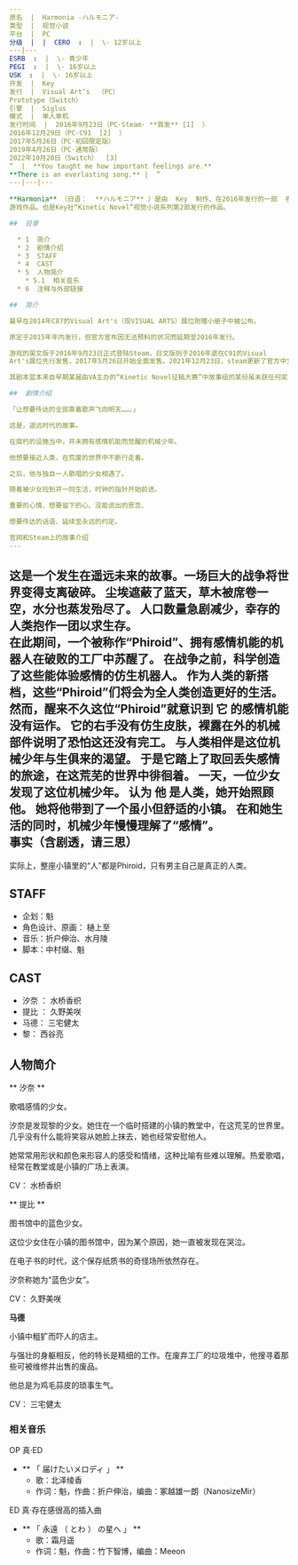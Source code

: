 ```yaml
---  
原名  |  Harmonia -ハルモニア-   
类型  |  视觉小说   
平台  |  PC   
分级  |  |  CERO  :  |  \- 12岁以上   
---|---  
ESRB  :  |  \- 青少年   
PEGI  :  |  \- 16岁以上   
USK  :  |  \- 16岁以上   
开发  |  Key   
发行  |  Visual Art‘s  （PC）   
Prototype（Switch）  
引擎  |  Siglus   
模式  |  单人单机   
发行时间  |  2016年9月23日（PC·Steam· **首发** [1]  ）   
2016年12月29日（PC·C91  [2]  ）  
2017年5月26日（PC·初回限定版）  
2019年4月26日（PC·通常版）  
2022年10月20日（Switch）  [3]  
“  |  **You taught me how important feelings are.**   
**There is an everlasting song.** |  ”   
---|---|---  
  
**Harmonia** （日语：  **ハルモニア** ）是由  Key  制作、在2016年发行的一部  视觉小说
游戏作品。也是Key社“Kinetic Novel”视觉小说系列第2部发行的作品。

##  目录

  * 1  简介 
  * 2  剧情介绍 
  * 3  STAFF 
  * 4  CAST 
  * 5  人物简介 
    * 5.1  相关音乐 
  * 6  注释与外部链接 

##  简介

最早在2014年C87的Visual Art's（现VISUAL ARTS）展位附赠小册子中被公布。

原定于2015年年内发行，但官方宣布因无法预料的状况而延期至2016年发行。

游戏的英文版于2016年9月23日正式登陆Steam，日文版则于2016年底在C91的Visual
Art's展位先行发售，2017年5月26日开始全面发售。2021年12月23日，steam更新了官方中文版。

其剧本蓝本来自早期某届由VA主办的“Kinetic Novel征稿大赛”中故事组的某份虽未获任何奖，但被特殊赏识继而被提上企划的民间参赛投稿  [4]  。

##  剧情介绍

「让想要传达的全部乘着歌声飞向明天……。」

这是，遥远时代的故事。

在腐朽的设施当中，并未拥有感情机能而觉醒的机械少年。

他想要接近人类，在荒废的世界中不断行走着。

之后，他与独自一人歌唱的少女相遇了。

随着被少女捡到并一同生活，时钟的指针开始前进。

重要的心情、想要留下的心、没能说出的思念、

想要传达的话语、延续至永远的约定。

官网和Steam上的故事介绍  
---  
```

这是一个发生在遥远未来的故事。一场巨大的战争将世界变得支离破碎。  尘埃遮蔽了蓝天，草木被席卷一空，水分也蒸发殆尽了。
人口数量急剧减少，幸存的人类抱作一团以求生存。  
在此期间，一个被称作“Phiroid”、拥有感情机能的机器人在破败的工厂中苏醒了。  在战争之前，科学创造了这些能体验感情的仿生机器人。
作为人类的新搭档，这些“Phiroid”们将会为全人类创造更好的生活。  然而，醒来不久这位“Phiroid”就意识到 **它** 的感情机能没有运作。
它的右手没有仿生皮肤，裸露在外的机械部件说明了恐怕这还没有完工。  与人类相伴是这位机械少年与生俱来的渴望。
于是它踏上了取回丢失感情的旅途，在这荒芜的世界中徘徊着。  一天，一位少女发现了这位机械少年。  认为 **他** 是人类，她开始照顾他。
她将他带到了一个虽小但舒适的小镇。  在和她生活的同时，机械少年慢慢理解了“感情”。  
事实（含剧透，请三思）  
---  
实际上，整座小镇里的“人”都是Phiroid，只有男主自己是真正的人类。  
  
##  STAFF

  * 企划：魁 
  * 角色设计、原画：  樋上至 
  * 音乐：折户伸治、水月陵 
  * 脚本：中村缀、魁 

##  CAST

  * 汐奈  ：  水桥香织 
  * 提比  ：  久野美咲 
  * 马德：  三宅健太 
  * 黎：  西谷亮 

##  人物简介

** 汐奈  **

歌唱感情的少女。

汐奈是发现黎的少女。她住在一个临时搭建的小镇的教堂中，在这荒芜的世界里。几乎没有什么能将笑容从她脸上抹去，她也经常安慰他人。

她常常用形状和颜色来形容人的感受和情绪，这种比喻有些难以理解。热爱歌唱，经常在教堂或是小镇的广场上表演。

CV：  水桥香织

** 提比  **

图书馆中的蓝色少女。

这位少女住在小镇的图书馆中，因为某个原因，她一直被发现在哭泣。

在电子书的时代，这个保存纸质书的奇怪场所依然存在。

汐奈称她为“蓝色少女”。

CV：  久野美咲

**马德**

小镇中粗犷而吓人的店主。

与强壮的身躯相反，他的特长是精细的工作。在废弃工厂的垃圾堆中，他搜寻着那些可被维修并出售的废品。

他总是为鸡毛蒜皮的琐事生气。

CV：  三宅健太

###  相关音乐

OP  真·ED

  * ** 「  届けたいメロディ  」  **
    * 歌：北泽绫香 
    * 作词：魁，作曲：折户伸治，编曲：冢越雄一朗（NanosizeMir） 

ED  真·存在感很高的插入曲

  * ** 「  永遠  （  とわ  ）  の星へ  」  **
    * 歌：霜月遥 
    * 作词：魁，作曲：竹下智博，编曲：Meeon 
